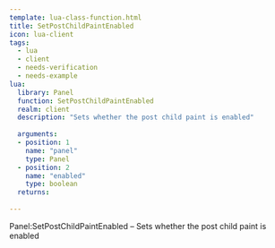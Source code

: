 ```yaml
---
template: lua-class-function.html
title: SetPostChildPaintEnabled
icon: lua-client
tags:
  - lua
  - client
  - needs-verification
  - needs-example
lua:
  library: Panel
  function: SetPostChildPaintEnabled
  realm: client
  description: "Sets whether the post child paint is enabled"
  
  arguments:
  - position: 1
    name: "panel"
    type: Panel
  - position: 2
    name: "enabled"
    type: boolean
  returns:
    
---
```


<div class="lua__search__keywords">
Panel:SetPostChildPaintEnabled &#x2013; Sets whether the post child paint is enabled
</div>
